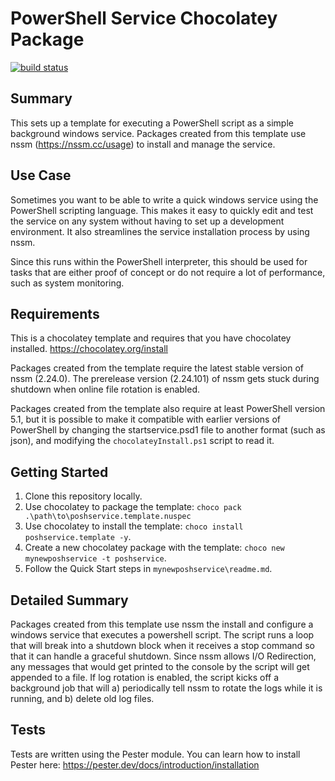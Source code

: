 # PowerShell Service Chocolatey Package

[![build status](https://ci.appveyor.com/api/projects/status/github/mhunsber/poshservice.template?svg=true)](https://ci.appveyor.com/project/mhunsber/poshservice.template)

## Summary

This sets up a template for executing a PowerShell script as a simple background windows service.
Packages created from this template use nssm (<https://nssm.cc/usage>) to install and manage the service.

## Use Case

Sometimes you want to be able to write a quick windows service using the PowerShell scripting language. This makes it easy to quickly edit and test the service on any system without having to set up a development environment. It also streamlines the service installation process by using nssm.

Since this runs within the PowerShell interpreter, this should be used for tasks that are either proof of concept or do not require a lot of performance, such as system monitoring.

## Requirements

This is a chocolatey template and requires that you have chocolatey installed. <https://chocolatey.org/install>

Packages created from the template require the latest stable version of nssm (2.24.0).
The prerelease version (2.24.101) of nssm gets stuck during shutdown when online file rotation is enabled.

Packages created from the template also require at least PowerShell version 5.1, but it is possible to make it compatible with earlier versions of PowerShell by
changing the startservice.psd1 file to another format (such as json), and modifying the `chocolateyInstall.ps1` script to read it.

## Getting Started

1. Clone this repository locally.
1. Use chocolatey to package the template: `choco pack .\path\to\poshservice.template.nuspec`
1. Use chocolatey to install the template: `choco install poshservice.template -y`.
1. Create a new chocolatey package with the template: `choco new mynewposhservice -t poshservice`.
1. Follow the Quick Start steps in `mynewposhservice\readme.md`.

## Detailed Summary

Packages created from this template use nssm the install and configure a windows service that executes a powershell script.
The script runs a loop that will break into a shutdown block when it receives a stop command so that it can handle a graceful shutdown.
Since nssm allows I/O Redirection, any messages that would get printed to the console by the script will get appended to a file.
If log rotation is enabled, the script kicks off a background job that will a) periodically tell nssm to rotate the logs while it is running, and b) delete old log files.

## Tests

Tests are written using the Pester module.
You can learn how to install Pester here: <https://pester.dev/docs/introduction/installation>
